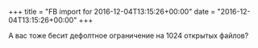 +++
title = "FB import for 2016-12-04T13:15:26+00:00"
date = "2016-12-04T13:15:26+00:00"
+++

А вас тоже бесит дефолтное ограничение на 1024 открытых файлов?


